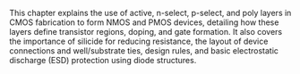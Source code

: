 This chapter explains the use of active, n-select, p-select, and poly layers in CMOS fabrication to form NMOS and PMOS devices, detailing how these layers define transistor regions, doping, and gate formation. It also covers the importance of silicide for reducing resistance, the layout of device connections and well/substrate ties, design rules, and basic electrostatic discharge (ESD) protection using diode structures.
